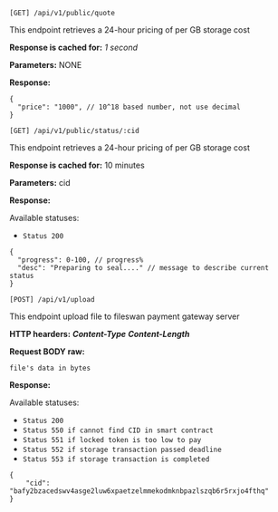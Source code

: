 ```
[GET] /api/v1/public/quote
```
This endpoint retrieves a 24-hour pricing of per GB storage cost

**Response is cached for:**
_1 second_

**Parameters:**
NONE

**Response:**
```json5
{
  "price": "1000", // 10^18 based number, not use decimal
}
```

```
[GET] /api/v1/public/status/:cid
```
This endpoint retrieves a 24-hour pricing of per GB storage cost

**Response is cached for:**
10 minutes

**Parameters:**
cid

**Response:**

Available statuses:
* `Status 200`
```json5
{
  "progress": 0-100, // progress%
  "desc": "Preparing to seal...." // message to describe current status
}
```


```
[POST] /api/v1/upload
```
This endpoint upload file to fileswan payment gateway server

**HTTP hearders:**
***Content-Type***
***Content-Length***


**Request BODY raw:**
```
file's data in bytes
```

**Response:**


Available statuses:
* `Status 200`
* `Status 550 if cannot find CID in smart contract`
* `Status 551 if locked token is too low to pay`
* `Status 552 if storage transaction passed deadline`
* `Status 553 if storage transaction is completed`
```json5
{
    "cid": "bafy2bzacedswv4asge2luw6xpaetzelmmekodmknbpazlszqb6r5rxjo4fthq"
}
```
